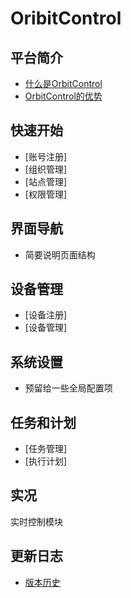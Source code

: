 # OribitControl

## 平台简介

- [什么是OrbitControl](introduction/whatis.md)
- [OrbitControl的优势](introduction/advantage.md)

## 快速开始

- [账号注册]
- [组织管理]
- [站点管理]
- [权限管理]

## 界面导航

- 简要说明页面结构

## 设备管理

- [设备注册]
- [设备管理]

## 系统设置

- 预留给一些全局配置项

## 任务和计划

- [任务管理]
- [执行计划]

## 实况

实时控制模块

## 更新日志

- [版本历史](./changelog.md)
